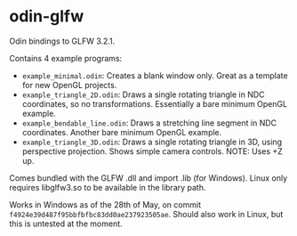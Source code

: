 # odin-glfw

Odin bindings to GLFW 3.2.1. 

Contains 4 example programs:
 - `example_minimal.odin`: Creates a blank window only. Great as a template for new OpenGL projects. 
 - `example_triangle_2D.odin`: Draws a single rotating triangle in NDC coordinates, so no transformations. Essentially a bare minimum OpenGL example.
 - `example_bendable_line.odin`: Draws a stretching line segment in NDC coordinates. Another bare minimum OpenGL example.
 - `example_triangle_3D.odin`: Draws a single rotating triangle in 3D, using perspective projection. Shows simple camera controls. NOTE: Uses +Z up. 

Comes bundled with the GLFW .dll and import .lib (for Windows). Linux only requires libglfw3.so to be available in the library path. 

Works in Windows as of the 28th of May, on commit `f4924e39d487f95bbfbfbc83dd0ae237923505ae`. Should also work in Linux, but this is untested at the moment. 

